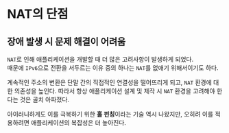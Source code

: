 # NAT의 단점

## 장애 발생 시 문제 해결이 어려움

`NAT`로 인해 애플리케이션을 개발할 때 더 많은 고려사항이 발생하게 되었다.  
때문에 `IPv6`으로 전환을 서두르는 이유 중의 하나는 `NAT`를 없애기 위해서이기도 하다.

계속적인 주소의 변환은 단말 간의 직접적인 연결성을 떨어뜨리게 되고, `NAT` 환경에 대한 의존성을 높인다.
따라서 항상 애플리케이션 설계 및 제작 시 `NAT` 환경을 고려해야 한다는 것은 골치 아파졌다.

아이러니하게도 이를 극복하기 위한 **홀 펀칭**이라는 기술 역시 나왔지만, 오히려 이를 적용하려면 애플리케이션의 복잡성은 더 높아진다.